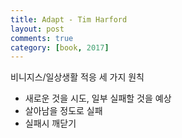 ```yaml
---
title: Adapt - Tim Harford
layout: post
comments: true
category: [book, 2017]
--- 
```



비니지스/일상생활 적응 세 가지 원칙

- 새로운 것을 시도, 일부 실패할 것을 예상
- 살아남을 정도로 실패
- 실패시 깨닫기





